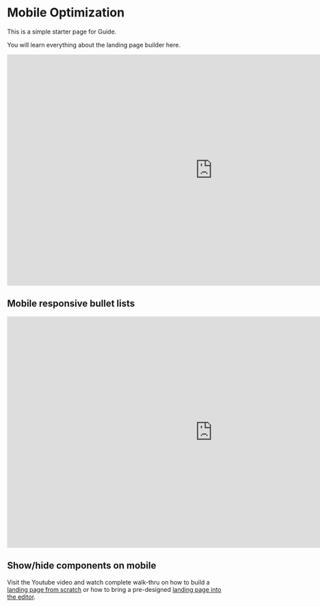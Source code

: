 # Mobile Optimization

This is a simple starter page for Guide.

You will learn everything about the landing page builder here.

<iframe width="960" height="540" src="https://www.youtube.com/embed/Xk47fjxIjYU?rel=0&amp;showinfo=0" frameborder="0" allow="autoplay; encrypted-media" allowfullscreen></iframe>

## Mobile responsive bullet lists

<iframe width="960" height="540" src="https://www.youtube.com/embed/s2vVZibL0TY?rel=0&amp;showinfo=0" frameborder="0" allow="autoplay; encrypted-media" allowfullscreen></iframe>

## Show/hide components on mobile

Visit the Youtube video and watch complete walk-thru on how to build a [landing page from scratch](https://youtube.com/user/sylphdesign) or how to bring a pre-designed [landing page into the editor](https://youtube.com/user/sylphdesign).